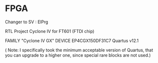 # FPGA

Changer to SV : ElPrg
 
RTL Project Cyclone IV for FT601 (FTDI chip)

FAMILY "Cyclone IV GX"
DEVICE EP4CGX150DF31C7
Quartus v12.1 

( Note: I specifically took the minimum acceptable version of Quartus, 
 that you can upgrade to a higher one, since special rare blocks are not used.)
